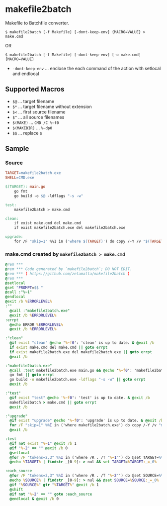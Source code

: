 makefile2batch
==============

Makefile to Batchfile converter.

```
$ makefile2batch [-f Makefile] [-dont-keep-env] {MACRO=VALUE} > make.cmd
```
OR
```
$ makefile2batch [-f Makefile] [-dont-keep-env] [-o make.cmd] {MACRO=VALUE}
```

* `-dont-keep-env` ... enclose the each command of the action with setlocal and endlocal

Supported Macros
----------------

* `$@` ... target filename
* `$*` ... target filename without extension
* `$<` ... first source filename
* `$^` ... all source filenames
* `$(MAKE)` ... `CMD /C %~f0`
* `$(MAKEDIR)` ... `%~dp0`
* `$$` ... replace `$`

Sample
-------

### Source

```Makefile
TARGET=makefile2batch.exe
SHELL=CMD.exe

$(TARGET): main.go
	go fmt
	go build -o $@ -ldflags "-s -w"

test:
	makefile2batch > make.cmd

clean:
	if exist make.cmd del make.cmd
	if exist makefile2batch.exe del makefile2batch.exe

upgrade:
	for /F "skip=1" %%I in ('where $(TARGET)') do copy /-Y /v "$(TARGET)" "%%I"
```

### make.cmd created by `makefile2batch > make.cmd`

```make.cmd
@rem ***
@rem *** Code generated by `makefile2batch`; DO NOT EDIT.
@rem *** ( https://github.com/zetamatta/makefile2batch )
@rem ***
@setlocal
@set "PROMPT=$$ "
@call :"%~1"
@endlocal
@exit /b %ERRORLEVEL%
:""
  @call :"makefile2batch.exe"
  @exit /b %ERRORLEVEL%
:errpt
  @echo ERROR %ERRORLEVEL%
  @exit /b %ERRORLEVEL%

:"clean"
  @if exist "clean" @echo '%~f0': 'clean' is up to date. & @exit /b
  if exist make.cmd del make.cmd || goto errpt
  if exist makefile2batch.exe del makefile2batch.exe || goto errpt
  @exit /b

:"makefile2batch.exe"
  @call :test makefile2batch.exe main.go && @echo '%~f0': 'makefile2batch.exe' is up to date. & @exit /b
  go fmt || goto errpt
  go build -o makefile2batch.exe -ldflags "-s -w" || goto errpt
  @exit /b

:"test"
  @if exist "test" @echo '%~f0': 'test' is up to date. & @exit /b
  makefile2batch > make.cmd || goto errpt
  @exit /b

:"upgrade"
  @if exist "upgrade" @echo '%~f0': 'upgrade' is up to date. & @exit /b
  for /F "skip=1" %%I in ('where makefile2batch.exe') do copy /-Y /v "makefile2batch.exe" "%%I" || goto errpt
  @exit /b

:test
  @if not exist "%~1" @exit /b 1
  @if "%~2" == "" @exit /b 0
  @setlocal
  @for /F "tokens=2,3" %%I in ('where /R . /T "%~1"') do @set TARGET=%%I_%%J
  @echo %TARGET% | findstr _[0-9]: > nul && set TARGET=%TARGET:_=_0%

:each_source
  @for /F "tokens=2,3" %%I in ('where /R . /T "%~2"') do @set SOURCE=%%I_%%J
  @echo %SOURCE% | findstr _[0-9]: > nul && @set SOURCE=%SOURCE:_=_0%
  @if "%SOURCE%" gtr "%TARGET%" @exit /b 1
  @shift
  @if not "%~2" == "" goto :each_source
  @endlocal & @exit /b 0
```
